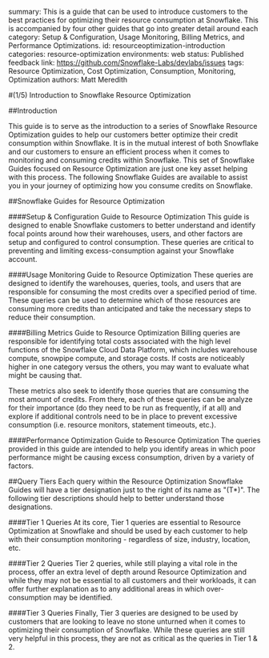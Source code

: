 summary: This is a guide that can be used to introduce customers to the best practices for optimizing their  resource consumption at Snowflake.  This is accompanied by four other guides that go into greater detail around each category: Setup & Configuration, Usage Monitoring, Billing Metrics, and Performance Optimizations.
id: resourceoptimization-introduction
categories: resource-optimization
environments: web
status: Published 
feedback link: https://github.com/Snowflake-Labs/devlabs/issues
tags: Resource Optimization, Cost Optimization, Consumption, Monitoring, Optimization
authors: Matt Meredith

#(1/5) Introduction to Snowflake Resource Optimization

<!-- -------------->

##Introduction

This guide is to serve as the introduction to a series of Snowflake Resource Optimization guides to help our customers better optimize their credit consumption within Snowflake.  It is in the mutual interest of both Snowflake and our customers to ensure an efficient process when it comes to monitoring and consuming credits within Snowflake.  This set of Snowflake Guides focused on Resource Optimization are just one key asset helping with this process.  The following Snowflake Guides are available to assist you in your journey of optimizing how you consume credits on Snowflake.

##Snowflake Guides for Resource Optimization

####Setup & Configuration Guide to Resource Optimization
This guide is designed to enable Snowflake customers to better understand and identify focal points around how their warehouses, users, and other factors are setup and configured to control consumption.  These queries are critical to preventing and limiting excess-consumption against your Snowflake account.

####Usage Monitoring Guide to Resource Optimization
These queries are designed to identify the warehouses, queries, tools, and users that are responsible for consuming the most credits over a specified period of time. These queries can be used to determine which of those resources are consuming more credits than anticipated and take the necessary steps to reduce their consumption.

####Billing Metrics Guide to Resource Optimization
Billing queries are responsible for identifying total costs associated with the high level functions of the Snowflake Cloud Data Platform, which includes warehouse compute, snowpipe compute, and storage costs. If costs are noticeably higher in one category versus the others, you may want to evaluate what might be causing that.

These metrics also seek to identify those queries that are consuming the most amount of credits. From there, each of these queries can be analyze for their importance (do they need to be run as frequently, if at all) and explore if additional controls need to be in place to prevent excessive consumption (i.e. resource monitors, statement timeouts, etc.).

####Performance Optimization Guide to Resource Optimization
The queries provided in this guide are intended to help you identify areas in which poor performance might be causing excess consumption, driven by a variety of factors.

##Query Tiers
Each query within the Resource Optimization Snowflake Guides will have a tier designation just to the right of its name as "(T*)".  The following tier descriptions should help to better understand those designations.

####Tier 1 Queries
At its core, Tier 1 queries are essential to Resource Optimization at Snowflake and should be used by each customer to help with their consumption monitoring - regardless of size, industry, location, etc.

####Tier 2 Queries
Tier 2 queries, while still playing a vital role in the process, offer an extra level of depth around Resource Optimization and while they may not be essential to all customers and their workloads, it can offer further explanation as to any additional areas in which over-consumption may be identified.

####Tier 3 Queries
Finally, Tier 3 queries are designed to be used by customers that are looking to leave no stone unturned when it comes to optimizing their consumption of Snowflake.  While these queries are still very helpful in this process, they are not as critical as the queries in Tier 1 & 2.